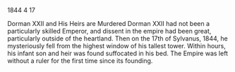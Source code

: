 1844
4
17




Dorman XXII and His Heirs are Murdered 
Dorman XXII had not been a particularly skilled Emperor, and dissent in the empire had been great, particularly outside of the heartland.  Then on the 17th of Sylvanus, 1844, he mysteriously fell from the highest window of his tallest tower.  Within hours, his infant son and heir was found suffocated in his bed.  The Empire was left without a ruler for the first time since its founding.